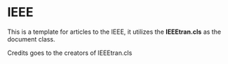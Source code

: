 # IEEE

This is a template for articles to the IEEE, it utilizes the **IEEEtran.cls** as the document
class.

Credits goes to the creators of IEEEtran.cls
